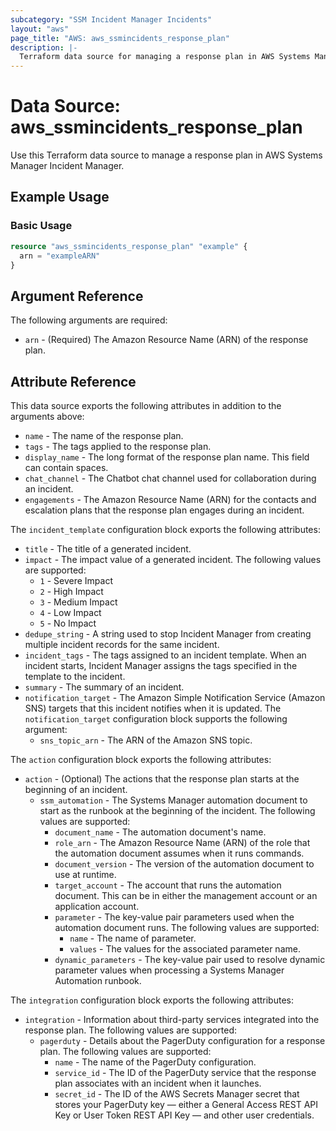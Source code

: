 ```yaml
---
subcategory: "SSM Incident Manager Incidents"
layout: "aws"
page_title: "AWS: aws_ssmincidents_response_plan"
description: |-
  Terraform data source for managing a response plan in AWS Systems Manager Incident Manager.
---
```


# Data Source: aws_ssmincidents_response_plan

Use this Terraform data source to manage a response plan in AWS Systems Manager Incident Manager.

## Example Usage

### Basic Usage

```terraform
resource "aws_ssmincidents_response_plan" "example" {
  arn = "exampleARN"
}
```

## Argument Reference

The following arguments are required:

* `arn` - (Required) The Amazon Resource Name (ARN) of the response plan.

## Attribute Reference

This data source exports the following attributes in addition to the arguments above:

* `name` - The name of the response plan.
* `tags` - The tags applied to the response plan.
* `display_name` - The long format of the response plan name. This field can contain spaces.
* `chat_channel` - The Chatbot chat channel used for collaboration during an incident.
* `engagements` - The Amazon Resource Name (ARN) for the contacts and escalation plans that the response plan engages during an incident.

The `incident_template` configuration block exports the following attributes:

* `title` - The title of a generated incident.
* `impact` - The impact value of a generated incident. The following values are supported:
    * `1` - Severe Impact
    * `2` - High Impact
    * `3` - Medium Impact
    * `4` - Low Impact
    * `5` - No Impact
* `dedupe_string` - A string used to stop Incident Manager from creating multiple incident records for the same incident.
* `incident_tags` - The tags assigned to an incident template. When an incident starts, Incident Manager assigns the tags specified in the template to the incident.
* `summary` - The summary of an incident.
* `notification_target` - The Amazon Simple Notification Service (Amazon SNS) targets that this incident notifies when it is updated. The `notification_target` configuration block supports the following argument:
    * `sns_topic_arn` - The ARN of the Amazon SNS topic.

The `action` configuration block exports the following attributes:

* `action` - (Optional) The actions that the response plan starts at the beginning of an incident.
    * `ssm_automation` - The Systems Manager automation document to start as the runbook at the beginning of the incident. The following values are supported:
        * `document_name` - The automation document's name.
        * `role_arn` - The Amazon Resource Name (ARN) of the role that the automation document assumes when it runs commands.
        * `document_version` - The version of the automation document to use at runtime.
        * `target_account` - The account that runs the automation document. This can be in either the management account or an application account.
        * `parameter` - The key-value pair parameters used when the automation document runs. The following values are supported:
            * `name` - The name of parameter.
            * `values` - The values for the associated parameter name.
        * `dynamic_parameters` - The key-value pair used to resolve dynamic parameter values when processing a Systems Manager Automation runbook.

The `integration` configuration block exports the following attributes:

* `integration` - Information about third-party services integrated into the response plan. The following values are supported:
    * `pagerduty` - Details about the PagerDuty configuration for a response plan. The following values are supported:
        * `name` - The name of the PagerDuty configuration.
        * `service_id` - The ID of the PagerDuty service that the response plan associates with an incident when it launches.
        * `secret_id` - The ID of the AWS Secrets Manager secret that stores your PagerDuty key &mdash; either a General Access REST API Key or User Token REST API Key &mdash; and other user credentials.
